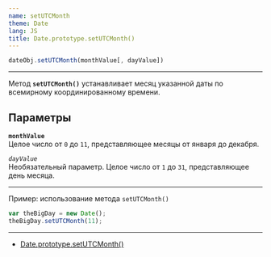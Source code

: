 ```yaml
---
name: setUTCMonth
theme: Date
lang: JS
title: Date.prototype.setUTCMonth()
---
```


```js
dateObj.setUTCMonth(monthValue[, dayValue])
```

---

Метод **`setUTCMonth()`** устанавливает месяц указанной даты по всемирному координированному времени.

## Параметры

**`monthValue`**<br />
Целое число от `0` до `11`, представляющее месяцы от января до декабря.

_`dayValue`_<br />
Необязательный параметр. Целое число от `1` до `31`, представляющее день месяца.

---

Пример: использование метода `setUTCMonth()`

```js
var theBigDay = new Date();
theBigDay.setUTCMonth(11);
```

---

- [Date.prototype.setUTCMonth()](https://developer.mozilla.org/ru/docs/Web/JavaScript/Reference/Global_Objects/Date/setUTCMonth)
